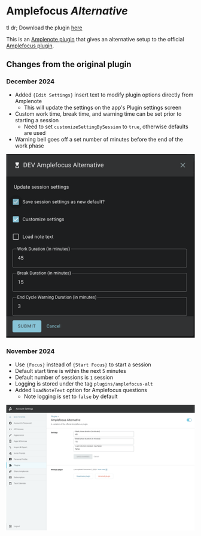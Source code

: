 # Amplefocus *Alternative*
tl dr; Download the plugin [here](https://public.amplenote.com/GY8AybxPdegbe3i3Gmx3kJHF)

This is an [Amplenote plugin](https://www.amplenote.com/help/developing_amplenote_plugins) that
gives an alternative setup to the official [Amplefocus plugin](https://public.amplenote.com/XqCZ5b6qfsXQPRM8ZJRo8CrF).

## Changes from the original plugin
### December 2024
- Added `{Edit Settings}` insert text to modify plugin options directly from Amplenote 
  - This will update the settings on the app's Plugin settings screen
- Custom work time, break time, and warning time can be set prior to starting a session
  - Need to set `customizeSettingBySession` to `true`, otherwise defaults are used
- Warning bell goes off a set number of minutes before the end of the work phase

![img2.png](img2.png)

### November 2024
- Use `{Focus}` instead of `{Start Focus}` to start a session
- Default start time is within the next `5` minutes
- Default number of sessions is `1` session
- Logging is stored under the tag `plugins/amplefocus-alt`
- Added `loadNoteText` option for Amplefocus questions
  - Note logging is set to `false` by default

![img.png](img.png)
